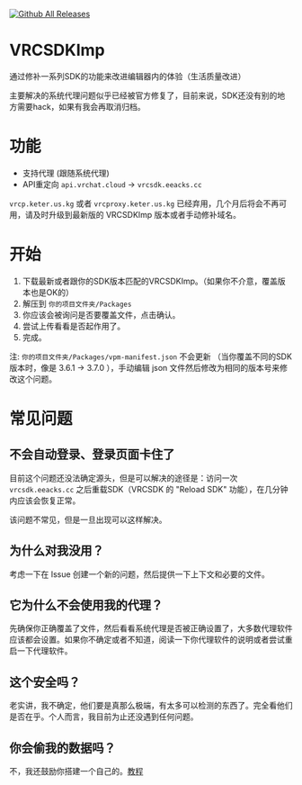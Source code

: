 [![Github All Releases](https://img.shields.io/github/downloads/extremeblackliu/VRCSDKImp/total.svg)]()

# VRCSDKImp

通过修补一系列SDK的功能来改进编辑器内的体验（生活质量改进）

主要解决的系统代理问题似乎已经被官方修复了，目前来说，SDK还没有别的地方需要hack，如果有我会再取消归档。

# 功能

* 支持代理 (跟随系统代理)
* API重定向  `api.vrchat.cloud` -> `vrcsdk.eeacks.cc`

``vrcp.keter.us.kg`` 或者 `vrcproxy.keter.us.kg` 已经弃用，几个月后将会不再可用，请及时升级到最新版的 VRCSDKImp 版本或者手动修补域名。

# 开始

1. 下载最新或者跟你的SDK版本匹配的VRCSDKImp。（如果你不介意，覆盖版本也是OK的）
2. 解压到 `你的项目文件夹/Packages`
3. 你应该会被询问是否要覆盖文件，点击确认。
4. 尝试上传看看是否起作用了。
5. 完成。

注: `你的项目文件夹/Packages/vpm-manifest.json` 不会更新 （当你覆盖不同的SDK版本时，像是 3.6.1 -> 3.7.0 ），手动编辑 json 文件然后修改为相同的版本号来修改这个问题。

# 常见问题

## 不会自动登录、登录页面卡住了

目前这个问题还没法确定源头，但是可以解决的途径是：访问一次 `vrcsdk.eeacks.cc` 之后重载SDK（VRCSDK 的 "Reload SDK" 功能），在几分钟内应该会恢复正常。

该问题不常见，但是一旦出现可以这样解决。

## 为什么对我没用？

考虑一下在 Issue 创建一个新的问题，然后提供一下上下文和必要的文件。

## 它为什么不会使用我的代理？

先确保你正确覆盖了文件，然后看看系统代理是否被正确设置了，大多数代理软件应该都会设置。如果你不确定或者不知道，阅读一下你代理软件的说明或者尝试重启一下代理软件。

## 这个安全吗？

老实讲，我不确定，他们要是真那么极端，有太多可以检测的东西了。完全看他们是否在乎。个人而言，我目前为止还没遇到任何问题。

## 你会偷我的数据吗？

不，我还鼓励你搭建一个自己的。[教程](https://github.com/extremeblackliu/VRCSDKImp/blob/main/create_own_proxy.md)
